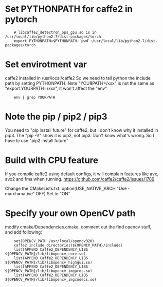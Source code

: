 # Set PYTHONPATH for caffe2 in pytorch

        # libcaffe2_detectron_ops_gpu.so is in /usr/local/lib/python2.7/dist-packages/torch
        export PYTHONPATH=$PYTHONPATH:`pwd`:/usr/local/lib/python2.7/dist-packages/torch



# Set envirotment var
caffe2 installed in /usr/local/caffe2
So we need to tell python the include path by setting PYTHONPATH.
Note "YOURPATH=/xxx" is not the same as "export YOURPATH=/xxx", it won't affect the "env"

        env | grep YOURPATH

# Note the pip / pip2 / pip3
You need to "pip install future" for caffe2, but I don't know why it installed in pip3.
The "pip -V" show it is pip2, not pip3. Don't know what's wrong. 
So I have to use "pip2 install future"

# Build with CPU feature
If you compile caffe2 using default configs, it will complain features like avx, avx2 and fma when running.
https://github.com/caffe2/caffe2/issues/1789

Change the CMakeLists.txt:
option(USE_NATIVE_ARCH "Use -march=native" OFF) 
Set to "ON"

# Specify your own OpenCV path
modify cmake/Dependencies.cmake, comment out the find opencv stuff, and add following:

        set(OPENCV_PATH /usr/local/opencv320)
        caffe2_include_directories(${OPENCV_PATH}/include)
        list(APPEND Caffe2_DEPENDENCY_LIBS ${OPENCV_PATH}/lib/libopencv_core.so)
        list(APPEND Caffe2_DEPENDENCY_LIBS ${OPENCV_PATH}/lib/libopencv_highgui.so)
        list(APPEND Caffe2_DEPENDENCY_LIBS ${OPENCV_PATH}/lib/libopencv_imgproc.so)
        list(APPEND Caffe2_DEPENDENCY_LIBS ${OPENCV_PATH}/lib/libopencv_imgcodecs.so)


